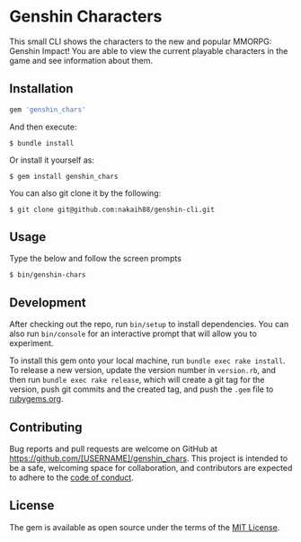 # Genshin Characters

This small CLI shows the characters to the new and popular MMORPG: Genshin Impact! You are able to view the current playable characters in the game and see information about them.

## Installation

```ruby
gem 'genshin_chars'
```

And then execute:

    $ bundle install

Or install it yourself as:

    $ gem install genshin_chars

You can also git clone it by the following:

    $ git clone git@github.com:nakaih88/genshin-cli.git

## Usage

Type the below and follow the screen prompts

    $ bin/genshin-chars

## Development

After checking out the repo, run `bin/setup` to install dependencies. You can also run `bin/console` for an interactive prompt that will allow you to experiment.

To install this gem onto your local machine, run `bundle exec rake install`. To release a new version, update the version number in `version.rb`, and then run `bundle exec rake release`, which will create a git tag for the version, push git commits and the created tag, and push the `.gem` file to [rubygems.org](https://rubygems.org).

## Contributing

Bug reports and pull requests are welcome on GitHub at https://github.com/[USERNAME]/genshin_chars. This project is intended to be a safe, welcoming space for collaboration, and contributors are expected to adhere to the [code of conduct](https://github.com/[USERNAME]/genshin_chars/blob/master/CODE_OF_CONDUCT.md).

## License

The gem is available as open source under the terms of the [MIT License](https://opensource.org/licenses/MIT).
